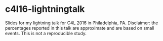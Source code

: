 # c4l16-lightningtalk
Slides for my lightning talk for C4L 2016 in Philadelphia, PA.
Disclaimer: the percentages reported in this talk are approximate and are based on small events. This is not a reproducible study.
